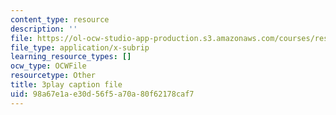 ```yaml
---
content_type: resource
description: ''
file: https://ol-ocw-studio-app-production.s3.amazonaws.com/courses/res-18-009-learn-differential-equations-up-close-with-gilbert-strang-and-cleve-moler-fall-2015/98a67e1ae30d56f5a70a80f62178caf7_DzqE7tj7eIM.vtt
file_type: application/x-subrip
learning_resource_types: []
ocw_type: OCWFile
resourcetype: Other
title: 3play caption file
uid: 98a67e1a-e30d-56f5-a70a-80f62178caf7
---
```


